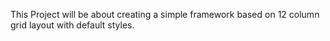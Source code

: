 This Project will be about creating a simple framework based on 12 column grid layout with default styles.
